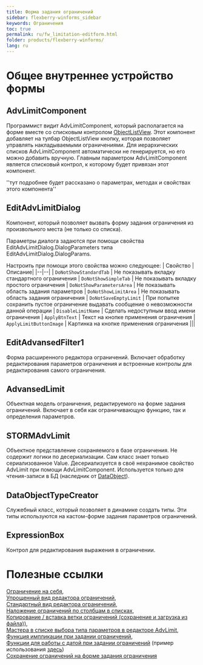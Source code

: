 ```yaml
---
title: Форма задания ограничений
sidebar: flexberry-winforms_sidebar
keywords: Ограничения
toc: true
permalink: ru/fw_limitation-editform.html
folder: products/flexberry-winforms/
lang: ru
---
```


# Общее внутреннее устройство формы
## AdvLimitComponent

Программист видит AdvLimitComponent, который располагается на форме вместе со списковым контролом [ObjectListView](fw_objectlistview.html). Этот компонент добавляет на тулбар ObjectListView кнопку, которая позволяет управлять накладываемыми ограничениями. Для иерархических списков AdvLimitComponent автоматически не генерируется, но его можно добавить вручную. Главным параметром AdvLimitComponent является списковый контрол, к которому будет привязан этот компонент.

''тут подробнее будет рассказано о параметрах, методах и свойствах этого компонента''

## EditAdvLimitDialog

Компонент, который позволяет вызвать форму задания ограничения из произвольного места (не только со списка).

Параметры диалога задаются при помощи свойства EditAdvLimitDialog.DialogParameters типа EditAdvLimitDialog.DialogParams.

Настроить при помощи этого свойства можно следующее:
| Свойство | Описание|
|--|--|
| `DoNotShowStandardTab` | Не показывать вкладку стандартного ограничения
| `DoNotShowSimpleTab` | Не показывать вкладку простого ограничения
| `DoNotShowParametersArea` | Не показывать область задания параметров
| `DoNotShowLimitArea` | Не показывать область задания ограничения
| `DoNotSaveEmptyLimit` | При попытке сохранить пустое ограничение выдавать сообщение о невозможности данной операции
| `DisableLimitName` | Сделать недоступным ввод имени ограничения
| `ApplyBtnText` | Текст на кнопке применения ограничения
| `ApplyLimitButtonImage` | Картинка на кнопке применения ограничения
|||


## EditAdvansedFilter1

Форма расширенного редактора ограничений. Включает обработку редактирования параметров ограничения и встроенные контролы для редактирования самого ограничения.

## AdvansedLimit

Объектная модель ограничения, редактируемого на форме задания ограничений. Включает в себя как ограничивающую функцию, так и определения параметров.

## STORMAdvLimit

Объектное представление сохраняемого в базе ограничения. Не содержит логики по десериализации. Сам класс знает только сериализованное Value. Десериализуется в своё нехранимое свойство AdvLimit при помощи AdvLimitComponent. Используется только для чтения-записи в БД (наследник от [DataObject](fo_data-object.html)).

## DataObjectTypeCreator

Служебный класс, который позволяет в динамике создать типы. Эти типы используются на кастом-форме задания параметров ограничений.

## ExpressionBox

Контрол для редактирования выражения в ограничении.

# Полезные ссылки

[Ограничение на себя](fw_self-limit.html), <BR>
[Упрощенный вид редактора ограничений](fw_limit-editor-simple-view.html), <BR>
[Стандартный вид редактора ограничений](fw_standart-view-limits-editor.html), <BR>
[Наложение ограничений по столбцам в списках](fw_nalozhenie-ogranichenij-po-stolbcam-v-spiskah.html), <BR>
[Копирование / вставка ветки ограничений (сохранение и загрузка из файла))](copy--paste-branch--limitation-preservation-and-load-of-file.html), <BR>
[Мастера в списке выбора типа параметров в редакторе AdvLimit](masters-in-list-selection-type-parameters-in--adv-limit.html),<BR>
[Функция импликации при задании ограничений](implication-in-limits.html),<BR>
[Функции для работы с датой при задании ограничений](fw_date-time-funtions-in-limits.html) (пример использования [здесь](fw_date-limits-standart-view.html))<BR>
[Сохранение ограничений на форме задания ограничения](fo_adv-limit-function-serialization.html)
